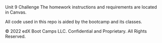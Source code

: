 Unit 9 Challenge
The homework instructions and requirements are located in Canvas.

All code used in this repo is aided by the bootcamp and its classes.

© 2022 edX Boot Camps LLC. Confidential and Proprietary. All Rights Reserved.
